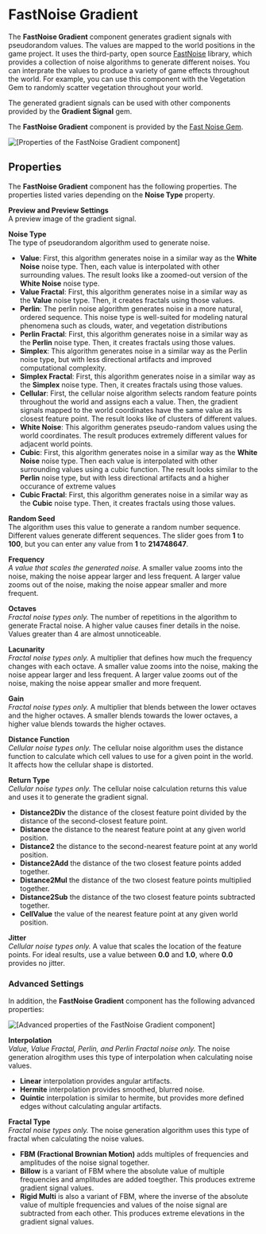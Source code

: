 # FastNoise Gradient<a name="component-gradients-fastnoise"></a>

The **FastNoise Gradient** component generates gradient signals with pseudorandom values\. The values are mapped to the world positions in the game project\. It uses the third\-party, open source [FastNoise](https://github.com/Auburn/FastNoise) library, which provides a collection of noise algorithms to generate different noises\. You can interprate the values to produce a variety of game effects throughout the world\. For example, you can use this component with the Vegetation Gem to randomly scatter vegetation throughout your world\. 

The generated gradient signals can be used with other components provided by the **Gradient Signal**  gem\. 

The **FastNoise Gradient** component is provided by the [Fast Noise Gem](gems-system-gem-fast-noise.md)\. 

![\[Properties of the FastNoise Gradient component\]](http://docs.aws.amazon.com/lumberyard/latest/userguide/images/component/fastnoise-gradient-component-noisetypes.png)

## Properties<a name="component-gradients-random-noise-properties"></a>

The **FastNoise Gradient** component has the following properties\. The properties listed varies depending on the **Noise Type** property\. 

**Preview and Preview Settings**  
A preview image of the gradient signal\.  

**Noise Type**  
The type of pseudorandom algorithm used to generate noise\.  
+ **Value**: First, this algorithm generates noise in a similar way as the **White Noise** noise type\. Then, each value is interpolated with other surrounding values\. The result looks like a zoomed\-out version of the **White Noise** noise type\. 
+ **Value Fractal**: First, this algorithm generates noise in a similar way as the **Value** noise type\. Then, it creates fractals using those values\. 
+ **Perlin**: The perlin noise algorithm generates noise in a more natural, ordered sequence\. This noise type is well\-suited for modeling natural phenomena such as clouds, water, and vegetation distributions 
+ **Perlin Fractal**: First, this algorithm generates noise in a similar way as the **Perlin** noise type\. Then, it creates fractals using those values\.
+ **Simplex**: This algorithm generates noise in a similar way as the Perlin noise type, but with less directional artifacts and improved computational complexity\. 
+ **Simplex Fractal**: First, this algorithm generates noise in a similar way as the **Simplex** noise type\. Then, it creates fractals using those values\. 
+ **Cellular**: First, the cellular noise algorithm selects random feature points throughout the world and assigns each a value\. Then, the gradient signals mapped to the world coordinates have the same value as its closest feature point\. The result looks like of clusters of different values\. 
+ **White Noise**: This algorithm generates pseudo\-random values using the world coordinates\. The result produces extremely different values for adjacent world points\. 
+ **Cubic**: First, this algorithm generates noise in a similar way as the **White Noise** noise type\. Then each value is interpolated with other surrounding values using a cubic function\. The result looks similar to the **Perlin** noise type, but with less directional artifacts and a higher occurance of extreme values
+ **Cubic Fractal**: First, this algorithm generates noise in a similar way as the **Cubic** noise type\. Then, it creates fractals using those values\. 

**Random Seed**  
The algorithm uses this value to generate a random number sequence\. Different values generate different sequences\. The slider goes from **1** to **100**, but you can enter any value from **1** to **214748647**\.

**Frequency**  
*A value that scales the generated noise\.* A smaller value zooms into the noise, making the noise appear larger and less frequent\. A larger value zooms out of the noise, making the noise appear smaller and more frequent\.

**Octaves**  
*Fractal noise types only\.* The number of repetitions in the algorithm to generate Fractal noise\. A higher value causes finer details in the noise\. Values greater than 4 are almost unnoticeable\.

**Lacunarity**  
*Fractal noise types only\.* A multiplier that defines how much the frequency changes with each octave\. A smaller value zooms into the noise, making the noise appear larger and less frequent\. A larger value zooms out of the noise, making the noise appear smaller and more frequent\.

**Gain**  
*Fractal noise types only\.* A multiplier that blends between the lower octaves and the higher octaves\. A smaller blends towards the lower octaves, a higher value blends towards the higher octaves\.

**Distance Function**  
*Cellular noise types only\.* The cellular noise algorithm uses the distance function to calculate which cell values to use for a given point in the world\. It affects how the cellular shape is distorted\.

**Return Type**  
*Cellular noise types only\.* The cellular noise calculation returns this value and uses it to generate the gradient signal\.  
+ **Distance2Div** the distance of the closest feature point divided by the distance of the second\-closest feature point\.
+ **Distance** the distance to the nearest feature point at any given world position\.
+ **Distance2** the distance to the second\-nearest feature point at any world position\.
+ **Distance2Add** the distance of the two closest feature points added together\.
+ **Distance2Mul** the distance of the two closest feature points multiplied together\.
+ **Distance2Sub** the distance of the two closest feature points subtracted together\.
+ **CellValue** the value of the nearest feature point at any given world position\.

**Jitter**  
*Cellular noise types only\.* A value that scales the location of the feature points\. For ideal results, use a value between **0\.0** and **1\.0**, where **0\.0** provides no jitter\. 

### Advanced Settings<a name="component-gradients-random-noise-advanced-properties"></a>

In addition, the **FastNoise Gradient** component has the following advanced properties: 

![\[Advanced properties of the FastNoise Gradient component\]](http://docs.aws.amazon.com/lumberyard/latest/userguide/images/component/gradient/random-noise-gradient-properties.png)

**Interpolation**  
*Value, Value Fractal, Perlin, and Perlin Fractal noise only\.* The noise generation alrogithm uses this type of interpolation when calculating noise values\.  
+ **Linear** interpolation provides angular artifacts\.
+ **Hermite** interpolation provides smoothed, blurred noise\.
+ **Quintic** interpolation is similar to hermite, but provides more defined edges without calculating angular artifacts\.

**Fractal Type**  
*Fractal noise types only\.* The noise generation algorithm uses this type of fractal when calculating the noise values\.  
+ **FBM \(Fractional Brownian Motion\)** adds multiples of frequencies and amplitudes of the noise signal together\.
+ **Billow** is a variant of FBM where the absolute value of multiple frequencies and amplitudes are added toegther\. This produces extreme gradient signal values\.
+ **Rigid Multi** is also a variant of FBM, where the inverse of the absolute value of multiple frequencies and values of the noise signal are subtracted from each other\. This produces extreme elevations in the gradient signal values\.